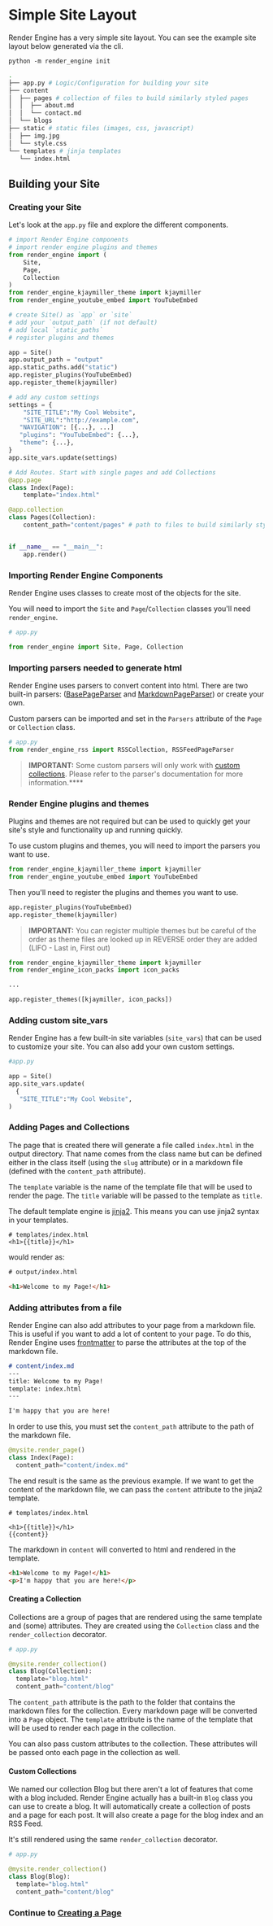 # Simple Site Layout

Render Engine has a very simple site layout. You can see the example site layout below generated via the cli.

```shell
python -m render_engine init
```

```bash
.
├── app.py # Logic/Configuration for building your site
├── content
│  ├── pages # collection of files to build similarly styled pages
│  │  ├── about.md
│  │  └── contact.md
│  └── blogs
├── static # static files (images, css, javascript)
│  ├── img.jpg
│  └── style.css
└── templates # jinja templates
   └── index.html
```

## Building your Site

### Creating your Site

Let's look at the `app.py` file and explore the different components.

```python
# import Render Engine components
# import render engine plugins and themes
from render_engine import (
    Site,
    Page,
    Collection
)
from render_engine_kjaymiller_theme import kjaymiller
from render_engine_youtube_embed import YouTubeEmbed

# create Site() as `app` or `site`
# add your `output_path` (if not default)
# add local `static_paths`
# register plugins and themes

app = Site()
app.output_path = "output"
app.static_paths.add("static")
app.register_plugins(YouTubeEmbed)
app.register_theme(kjaymiller)

# add any custom settings
settings = {
    "SITE_TITLE":"My Cool Website",
    "SITE_URL":"http://example.com",
   "NAVIGATION": [{...}, ...]
   "plugins": "YouTubeEmbed": {...},
   "theme": {...},
}
app.site_vars.update(settings)

# Add Routes. Start with single pages and add Collections
@app.page
class Index(Page):
    template="index.html"

@app.collection
class Pages(Collection):
    content_path="content/pages" # path to files to build similarly styled pages


if __name__ == "__main__":
    app.render()
```

### Importing Render Engine Components

Render Engine uses classes to create most of the objects for the site.

You will need to import the `Site` and `Page`/`Collection` classes you'll need `render_engine`.

```python
# app.py

from render_engine import Site, Page, Collection
```

### Importing parsers needed to generate html

Render Engine uses parsers to convert content into html. There are two built-in parsers: ([BasePageParser](../parsers#basepageparser) and [MarkdownPageParser](../parsers##markdownpageparser)) or create your own.

Custom parsers can be imported and set in the `Parsers` attribute of the `Page` or `Collection` class.

```python
# app.py
from render_engine_rss import RSSCollection, RSSFeedPageParser
```

> **IMPORTANT:**
> Some custom parsers will only work with [custom collections](../custom_collections). Please refer to the parser's documentation for more information.****

### Render Engine plugins and themes

Plugins and themes are not required but can be used to quickly get your site's style and functionality up and running quickly.

To use custom plugins and themes, you will need to import the parsers you want to use.

```python
from render_engine_kjaymiller_theme import kjaymiller
from render_engine_youtube_embed import YouTubeEmbed
```

Then you'll need to register the plugins and themes you want to use.

```python
app.register_plugins(YouTubeEmbed)
app.register_theme(kjaymiller)
```

> **IMPORTANT:**
> You can register multiple themes but be careful of the order as theme files are looked up in REVERSE order they are added (LIFO - Last in, First out)

```python
from render_engine_kjaymiller_theme import kjaymiller
from render_engine_icon_packs import icon_packs

...

app.register_themes([kjaymiller, icon_packs])
```

### Adding custom site_vars

Render Engine has a few built-in site variables (`site_vars`) that can be used to customize your site. You can also add your own custom settings.

```python
#app.py

app = Site()
app.site_vars.update(
  {
   "SITE_TITLE":"My Cool Website",
)
```

### Adding Pages and Collections

The page that is created there will generate a file called `index.html` in the output directory. That name comes from the class name but can be defined either in the class itself (using the `slug` attribute) or in a markdown file (defined with the `content_path` attribute).

The `template` variable is the name of the template file that will be used to render the page. The `title` variable will be passed to the template as `title`.

The default template engine is [jinja2](https://jinja.palletsprojects.com/en/3.0.x/). This means you can use jinja2 syntax in your templates.

```jinja2
# templates/index.html
<h1>{{title}}</h1>
```

would render as:

```html
# output/index.html

<h1>Welcome to my Page!</h1>
```

### Adding attributes from a file

Render Engine can also add attributes to your page from a markdown file. This is useful if you want to add a lot of content to your page. To do this, Render Engine uses [frontmatter](https://pypi.org/project/python-frontmatter/) to parse the attributes at the top of the markdown file.

```markdown
# content/index.md
---
title: Welcome to my Page!
template: index.html
---

I'm happy that you are here!
```

In order to use this, you must set the `content_path` attribute to the path of the markdown file.

```python
@mysite.render_page()
class Index(Page):
  content_path="content/index.md"
```

The end result is the same as the previous example. If we want to get the content of the markdown file, we can pass the `content` attribute to the jinja2 template.

```jinja2
# templates/index.html

<h1>{{title}}</h1>
{{content}}
```

The markdown in `content` will converted to html and rendered in the template.

```html
<h1>Welcome to my Page!</h1>
<p>I'm happy that you are here!</p>
```

#### Creating a Collection

Collections are a group of pages that are rendered using the same template and (some) attributes. They are created using the `Collection` class and the `render_collection` decorator.

```python
# app.py

@mysite.render_collection()
class Blog(Collection):
  template="blog.html"
  content_path="content/blog"
```

The `content_path` attribute is the path to the folder that contains the markdown files for the collection. Every markdown page will be converted into a `Page` object. The `template` attribute is the name of the template that will be used to render each page in the collection.

You can also pass custom attributes to the collection. These attributes will be passed onto each page in the collection as well.

#### Custom Collections

We named our collection Blog but there aren't a lot of features that come with a blog included. Render Engine actually has a built-in `Blog` class you can use to create a blog. It will automatically create a collection of posts and a page for each post. It will also create a page for the blog index and an RSS Feed.

It's still rendered using the same `render_collection` decorator.

```python
# app.py

@mysite.render_collection()
class Blog(Blog):
  template="blog.html"
  content_path="content/blog"
```

### Continue to [Creating a Page](../creating-a-page/)
